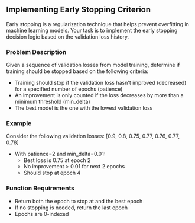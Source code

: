 ## Implementing Early Stopping Criterion

Early stopping is a regularization technique that helps prevent overfitting in machine learning models. Your task is to implement the early stopping decision logic based on the validation loss history.

### Problem Description

Given a sequence of validation losses from model training, determine if training should be stopped based on the following criteria:

- Training should stop if the validation loss hasn't improved (decreased) for a specified number of epochs (patience)
- An improvement is only counted if the loss decreases by more than a minimum threshold (min_delta)
- The best model is the one with the lowest validation loss

### Example

Consider the following validation losses: [0.9, 0.8, 0.75, 0.77, 0.76, 0.77, 0.78]

- With patience=2 and min_delta=0.01:
  - Best loss is 0.75 at epoch 2
  - No improvement > 0.01 for next 2 epochs
  - Should stop at epoch 4

### Function Requirements

- Return both the epoch to stop at and the best epoch
- If no stopping is needed, return the last epoch
- Epochs are 0-indexed
